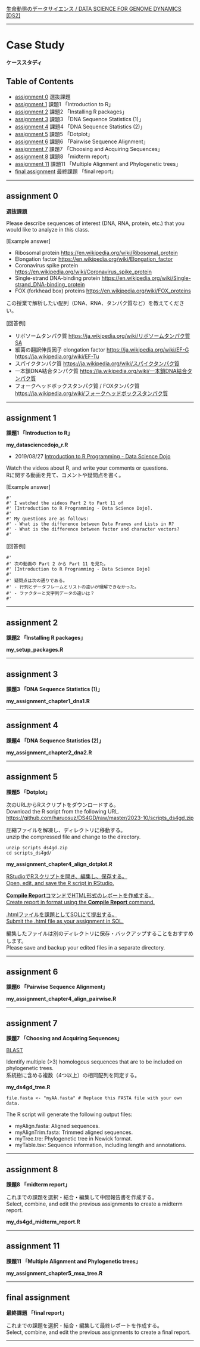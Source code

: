 [生命動態のデータサイエンス / DATA SCIENCE FOR GENOME DYNAMICS [DS2] ](https://github.com/haruosuz/DS4GD)

----------

# Case Study
**ケーススタディ**

## Table of Contents
- [assignment 0](#assignment-0) 選抜課題
- [assignment 1](#assignment-1) 課題1 「Introduction to R」
- [assignment 2](#assignment-2) 課題2 「Installing R packages」
- [assignment 3](#assignment-3) 課題3 「DNA Sequence Statistics (1)」
- [assignment 4](#assignment-4) 課題4 「DNA Sequence Statistics (2)」
- [assignment 5](#assignment-5) 課題5 「Dotplot」
- [assignment 6](#assignment-6) 課題6 「Pairwise Sequence Alignment」
- [assignment 7](#assignment-7) 課題7 「Choosing and Acquiring Sequences」
- [assignment 8](#assignment-8) 課題8 「midterm report」
- [assignment 11](#assignment-11) 課題11 「Multiple Alignment and Phylogenetic trees」
- [final assignment](#final-assignment) 最終課題 「final report」

----------
## assignment 0
**選抜課題**

Please describe sequences of interest (DNA, RNA, protein, etc.) that you would like to analyze in this class.

[Example answer]
- Ribosomal protein https://en.wikipedia.org/wiki/Ribosomal_protein
- Elongation factor https://en.wikipedia.org/wiki/Elongation_factor
- Coronavirus spike protein https://en.wikipedia.org/wiki/Coronavirus_spike_protein
- Single-strand DNA-binding protein https://en.wikipedia.org/wiki/Single-strand_DNA-binding_protein
- FOX (forkhead box) proteins https://en.wikipedia.org/wiki/FOX_proteins

この授業で解析したい配列（DNA、RNA、タンパク質など）を教えてください。

[回答例]
- リボソームタンパク質 https://ja.wikipedia.org/wiki/リボソームタンパク質SA
- 細菌の翻訳伸長因子 elongation factor https://ja.wikipedia.org/wiki/EF-G https://ja.wikipedia.org/wiki/EF-Tu 
- スパイクタンパク質 https://ja.wikipedia.org/wiki/スパイクタンパク質
- 一本鎖DNA結合タンパク質 https://ja.wikipedia.org/wiki/一本鎖DNA結合タンパク質
- フォークヘッドボックスタンパク質 / FOXタンパク質 https://ja.wikipedia.org/wiki/フォークヘッドボックスタンパク質

----------
## assignment 1
**課題1 「Introduction to R」**

**my_datasciencedojo_r.R**

- 2019/08/27 [Introduction to R Programming - Data Science Dojo](https://www.youtube.com/playlist?list=PL8eNk_zTBST8j2BU5HYFQogdCjtrHyQAx)

Watch the videos about R, and write your comments or questions.  
Rに関する動画を見て、コメントや疑問点を書く。  

[Example answer]  
```
#' 
#' I watched the videos Part 2 to Part 11 of  
#' [Introduction to R Programming - Data Science Dojo].  
#' 
#' My questions are as follows:  
#' - What is the difference between Data Frames and Lists in R?  
#' - What is the difference between factor and character vectors?  
#' 
```


[回答例]
```
#' 
#' 次の動画の Part 2 から Part 11 を見た。  
#' [Introduction to R Programming - Data Science Dojo]  
#' 
#' 疑問点は次の通りである。  
#' - 行列とデータフレームとリストの違いが理解できなかった。  
#' - ファクターと文字列データの違いは？  
#' 
```

----------
## assignment 2
**課題2 「Installing R packages」**

**my_setup_packages.R** 


----------
## assignment 3
**課題3 「DNA Sequence Statistics (1)」**

**my_assignment_chapter1_dna1.R**

----------
## assignment 4
**課題4 「DNA Sequence Statistics (2)」**

**my_assignment_chapter2_dna2.R**

----------
## assignment 5
**課題5 「Dotplot」**

次のURLからRスクリプトをダウンロードする。  
Download the R script from the following URL.  
https://github.com/haruosuz/DS4GD/raw/master/2023-10/scripts_ds4gd.zip

圧縮ファイルを解凍し、ディレクトリに移動する。  
unzip the compressed file and change to the directory.  
```
unzip scripts_ds4gd.zip
cd scripts_ds4gd/
```

**my_assignment_chapter4_align_dotplot.R**

[RStudioでRスクリプトを開き、編集し、保存する。  
Open, edit, and save the R script in RStudio.  ](https://r4ds.had.co.nz/workflow-scripts.html)

[**Compile Report**コマンドでHTML形式のレポートを作成する。  
Create report in format using the **Compile Report** command.  ](https://github.com/haruosuz/DS4GD/blob/master/2020/CaseStudy.md#compile-report)

[.htmlファイルを課題としてSOLにて提出する。  
Submit the .html file as your assignment in SOL.  ](https://sol.sfc.keio.ac.jp/)  

編集したファイルは別のディレクトリに保存・バックアップすることをおすすめします。  
Please save and backup your edited files in a separate directory. 

----------
## assignment 6
**課題6 「Pairwise Sequence Alignment」**

**my_assignment_chapter4_align_pairwise.R**

----------
## assignment 7
**課題7 「Choosing and Acquiring Sequences」**

[BLAST](https://github.com/haruosuz/DS4GD/blob/master/2020/CaseStudy.md#blast)  

Identify multiple (>3) homologous sequences that are to be included on phylogenetic trees.  
系統樹に含める複数（4つ以上）の相同配列を同定する。  

**my_ds4gd_tree.R**
```
file.fasta <- "myAA.fasta" # Replace this FASTA file with your own data.
```

The R script will generate the following output files:
- myAlign.fasta: Aligned sequences.
- myAlignTrim.fasta: Trimmed aligned sequences.
- myTree.tre: Phylogenetic tree in Newick format.
- myTable.tsv: Sequence information, including length and annotations.

----------
## assignment 8
**課題8 「midterm report」**

これまでの課題を選択・結合・編集して中間報告書を作成する。  
Select, combine, and edit the previous assignments to create a midterm report.  

**my_ds4gd_midterm_report.R**

----------
## assignment 11
**課題11 「Multiple Alignment and Phylogenetic trees」**

**my_assignment_chapter5_msa_tree.R**

----------
## final assignment
**最終課題 「final report」**

これまでの課題を選択・結合・編集して最終レポートを作成する。  
Select, combine, and edit the previous assignments to create a final report.  

----------

